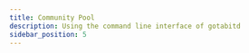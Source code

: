 ```yaml
---
title: Community Pool
description: Using the command line interface of gotabitd
sidebar_position: 5
---
```


